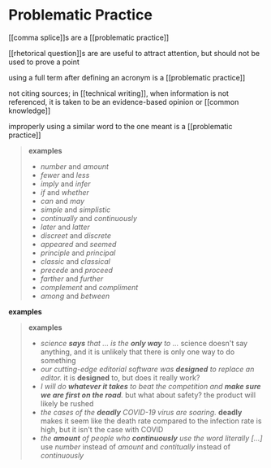 # Problematic Practice

[[comma splice]]s are a [[problematic practice]]

[[rhetorical question]]s are are useful to attract attention, but should not be used to prove a point

using a full term after defining an acronym is a [[problematic practice]]

not citing sources; in [[technical writing]], when information is not referenced, it is taken to be an evidence-based opinion or [[common knowledge]]

improperly using a similar word to the one meant is a [[problematic practice]]

> **examples**
>
> - _number_ and _amount_
> - _fewer_ and _less_
> - _imply_ and _infer_
> - _if_ and _whether_
> - _can_ and _may_
> - _simple_ and _simplistic_
> - _continually_ and _continuously_
> - _later_ and _latter_
> - _discreet_ and _discrete_
> - _appeared_ and _seemed_
> - _principle_ and _principal_
> - _classic_ and _classical_
> - _precede_ and _proceed_
> - _farther_ and _further_
> - _complement_ and _compliment_
> - _among_ and _between_

**examples**

> **examples**
>
> - _science **says** that ... is the **only way** to ..._ science doesn't say anything, and it is unlikely that there is only one way to do something
> - _our cutting-edge editorial software was **designed** to replace an editor._ it is **designed** to, but does it really work?
> - _I will do **whatever it takes** to beat the competition and **make sure we are first on the road**._ but what about safety? the product will likely be rushed
> - _the cases of the **deadly** COVID-19 virus are soaring._ **deadly** makes it seem like the death rate compared to the infection rate is high, but it isn't the case with COVID
> - _the **amount** of people who **continuously** use the word literally [...]_ use _number_ instead of _amount_ and _contitually_ instead of _continuously_
